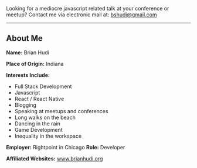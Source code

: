 Looking for a mediocre javascript related talk at your conference or meetup?  Contact me via electronic mail at: bshudi@gmail.com

---

## About Me
**Name:** Brian Hudi

**Place of Origin:** Indiana

**Interests Include:**
 - Full Stack Development
 - Javascript
 - React / React Native
 - Blogging
 - Speaking at meetups and conferences
 - Long walks on the beach
 - Dancing in the rain
 - Game Development
 - Inequality in the workspace
 
 **Employer:** Rightpoint in Chicago
 **Role:** Developer
 
 **Affiliated Websites:** www.brianhudi.org

